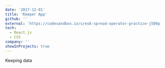 ```yaml
---
date: '2017-12-01'
title: 'Keeper App'
github: ''
external: 'https://codesandbox.io/s/es6-spread-operator-practice-j589p'
tech:
  - React.js
  - CSS
company: ''
showInProjects: true
---
```


Keeping data
